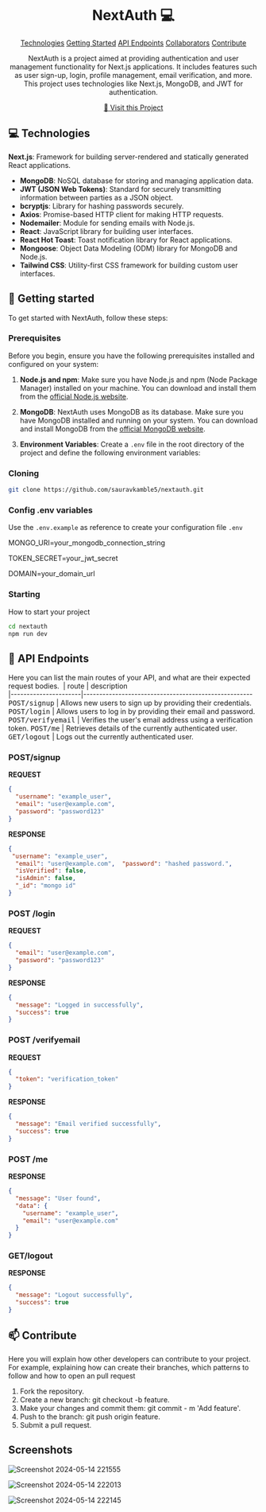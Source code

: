                      
<h1 align="center" style="font-weight: bold;">NextAuth 💻</h1>

<p align="center">
<a href="#tech">Technologies</a>
<a href="#started">Getting Started</a>
<a href="#routes">API Endpoints</a>
<a href="#colab">Collaborators</a>
<a href="#contribute">Contribute</a> 
</p>


<p align="center">NextAuth is a project aimed at providing authentication and user management functionality for Next.js applications. It includes features such as user sign-up, login, profile management, email verification, and more. This project uses technologies like Next.js, MongoDB, and JWT for authentication.</p>


<p align="center">
<a href="https://nextauth-5778suyn5-iamsauravkambles-projects.vercel.app/login">📱 Visit this Project</a>
</p>
 
<h2 id="technologies">💻 Technologies</h2>

 **Next.js**: Framework for building server-rendered and statically generated React applications.
- **MongoDB**: NoSQL database for storing and managing application data.
- **JWT (JSON Web Tokens)**: Standard for securely transmitting information between parties as a JSON object.
- **bcryptjs**: Library for hashing passwords securely.
- **Axios**: Promise-based HTTP client for making HTTP requests.
- **Nodemailer**: Module for sending emails with Node.js.
- **React**: JavaScript library for building user interfaces.
- **React Hot Toast**: Toast notification library for React applications.
- **Mongoose**: Object Data Modeling (ODM) library for MongoDB and Node.js.
- **Tailwind CSS**: Utility-first CSS framework for building custom user interfaces.
 
<h2 id="started">🚀 Getting started</h2>

To get started with NextAuth, follow these steps:

 
<h3>Prerequisites</h3>

Before you begin, ensure you have the following prerequisites installed and configured on your system:

1. **Node.js and npm**: Make sure you have Node.js and npm (Node Package Manager) installed on your machine. You can download and install them from the [official Node.js website](https://nodejs.org/).

2. **MongoDB**: NextAuth uses MongoDB as its database. Make sure you have MongoDB installed and running on your system. You can download and install MongoDB from the [official MongoDB website](https://www.mongodb.com/).

3. **Environment Variables**: Create a `.env` file in the root directory of the project and define the following environment variables:

 
<h3>Cloning</h3>


```bash
git clone https://github.com/sauravkamble5/nextauth.git
```
 
<h3>Config .env variables</h2>

Use the `.env.example` as reference to create your configuration file `.env`

MONGO_URI=your_mongodb_connection_string

TOKEN_SECRET=your_jwt_secret 

DOMAIN=your_domain_url
 
<h3>Starting</h3>

How to start your project

```bash
cd nextauth
npm run dev
```
 
<h2 id="routes">📍 API Endpoints</h2>

Here you can list the main routes of your API, and what are their expected request bodies.
​
| route               | description                                          
|----------------------|-----------------------------------------------------
<kbd>POST/signup</kbd>   |   Allows new users to sign up by providing their credentials.
<kbd>POST/login</kbd>     |  Allows users to log in by providing their email and password.
 <kbd>POST/verifyemail</kbd>     |  Verifies the user's email address using a verification token.
 <kbd>POST/me</kbd>   |   Retrieves details of the currently authenticated user.
 <kbd>GET/logout</kbd>     |  Logs out the currently authenticated user.

<h3 id="get-auth-detail">POST/signup</h3>

**REQUEST**
```json
{
  "username": "example_user",
  "email": "user@example.com",
  "password": "password123"
}
```

**RESPONSE**
```json
{
 "username": "example_user",
  "email": "user@example.com",  "password": "hashed password.",
  "isVerified": false,
  "isAdmin": false,
  "_id": "mongo id"
}

```

<h3 id="post-auth-detail">POST /login</h3>

**REQUEST**
```json
{
  "email": "user@example.com",
  "password": "password123"
}
```

**RESPONSE**
```json
{
  "message": "Logged in successfully",
  "success": true
}
```
<h3 id="post-auth-detail">POST /verifyemail</h3>

**REQUEST**
```json
{
  "token": "verification_token"
}
```

**RESPONSE**
```json
{
  "message": "Email verified successfully",
  "success": true
}
```
<h3 id="post-auth-detail">POST /me</h3>


**RESPONSE**
```json
{
  "message": "User found",
  "data": {
    "username": "example_user",
    "email": "user@example.com"
  }
}
```
<h3 id="post-auth-detail">GET/logout</h3>


**RESPONSE**
```json
{
  "message": "Logout successfully",
  "success": true
}
```
 
<h2 id="contribute">📫 Contribute</h2>

Here you will explain how other developers can contribute to your project. For example, explaining how can create their branches, which patterns to follow and how to open an pull request 

1.  Fork the repository.
2. Create a new branch: git checkout -b feature.
3. Make your changes and commit them: git commit - 
     m 'Add feature'.
4. Push to the branch: git push origin feature.
5. Submit a pull request.

<h2 id="contribute"> Screenshots</h2>

![Screenshot 2024-05-14 221555](https://github.com/sauravkamble5/nextauth/assets/99634720/9c1902f3-9803-4894-bf52-577f9cea580d)

![Screenshot 2024-05-14 222013](https://github.com/sauravkamble5/nextauth/assets/99634720/75a32e41-30f4-4813-99a7-b86ba07fe088)

![Screenshot 2024-05-14 222145](https://github.com/sauravkamble5/nextauth/assets/99634720/edaede6b-d95c-4914-88de-4879846fd8a9)


